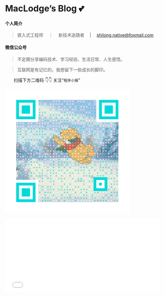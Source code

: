 # MacLodge’s Blog 💕

#### 个人简介

> 嵌入式工程师 &emsp;｜&emsp; 新技术追随者 &emsp;|&emsp; shilong.native@foxmail.com

#### 微信公众号

> 不定期分享编码技术、学习经验、生活日常、人生感悟。

> 互联网是有记忆的，我想留下一些成长的脚印。

&emsp;&emsp;扫描下方二维码 :point_down::point_down: 关注“`程序小猴`”

![logo](./images/Qart_CodeMonkey.gif ':size=350x350')

<iframe src="./sponsor/simple/index.html" style="overflow-x:hidden;overflow-y:hidden; border:0xp none #fff; min-height:240px; width:100%;"  frameborder="0" scrolling="no"></iframe>
